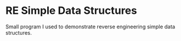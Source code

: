 # RE Simple Data Structures
 Small program I used to demonstrate reverse engineering simple data structures. 
